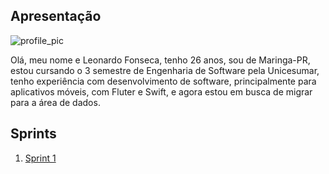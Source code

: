## Apresentação
![profile_pic](../repo-internship-compass.uol/Arquivos/profile_pic.jpeg)

Olá, meu nome e Leonardo Fonseca, tenho 26 anos, sou de Maringa-PR, estou cursando o 3 semestre de Engenharia de Software pela Unicesumar, tenho experiência com desenvolvimento de software, principalmente para aplicativos móveis, com Fluter e Swift, e agora estou em busca de migrar para a área de dados. 

## Sprints 

1. [Sprint 1](/Sprint%201/README.md)


